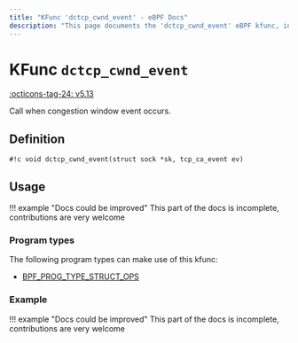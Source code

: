 ```yaml
---
title: "KFunc 'dctcp_cwnd_event' - eBPF Docs"
description: "This page documents the 'dctcp_cwnd_event' eBPF kfunc, including its defintion, usage, program types that can use it, and examples."
---
```

# KFunc `dctcp_cwnd_event`

<!-- [FEATURE_TAG](dctcp_cwnd_event) -->
[:octicons-tag-24: v5.13](https://github.com/torvalds/linux/commit/e78aea8b2170be1b88c96a4d138422986a737336)
<!-- [/FEATURE_TAG] -->

Call when congestion window event occurs.

## Definition

<!-- [KFUNC_DEF] -->
`#!c void dctcp_cwnd_event(struct sock *sk, tcp_ca_event ev)`
<!-- [/KFUNC_DEF] -->

## Usage

!!! example "Docs could be improved"
    This part of the docs is incomplete, contributions are very welcome

### Program types

The following program types can make use of this kfunc:

<!-- [KFUNC_PROG_REF] -->
- [BPF_PROG_TYPE_STRUCT_OPS](../program-type/BPF_PROG_TYPE_STRUCT_OPS.md)
<!-- [/KFUNC_PROG_REF] -->

### Example

!!! example "Docs could be improved"
    This part of the docs is incomplete, contributions are very welcome


